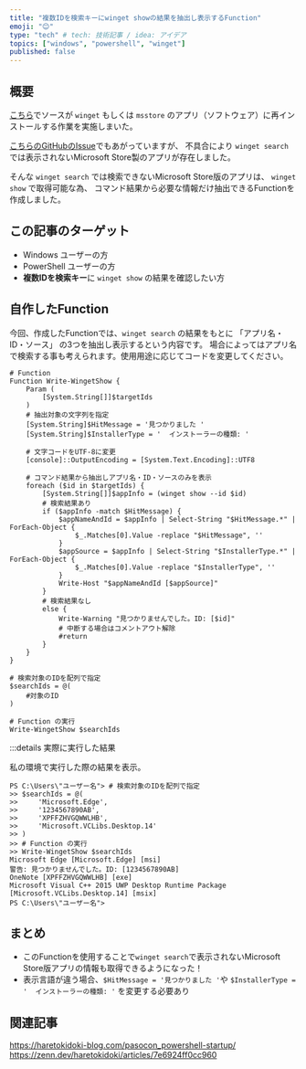 ```yaml
---
title: "複数IDを検索キーにwinget showの結果を抽出し表示するFunction"
emoji: "😊"
type: "tech" # tech: 技術記事 / idea: アイデア
topics: ["windows", "powershell", "winget"]
published: false
---
```

## 概要

[こちら](https://zenn.dev/haretokidoki/articles/56088261fc5d58)でソースが `winget` もしくは `msstore` のアプリ（ソフトウェア）に再インストールする作業を実施しまいた。

[こちらのGitHubのIssue](https://github.com/microsoft/winget-cli/issues/4445)でもあがっていますが、
不具合により `winget search` では表示されないMicrosoft Store製のアプリが存在しました。

そんな `winget search` では検索できないMicrosoft Store版のアプリは、 `winget show` で取得可能な為、
コマンド結果から必要な情報だけ抽出できるFunctionを作成しました。

## この記事のターゲット

- Windows ユーザーの方
- PowerShell ユーザーの方
- **複数IDを検索キー**に `winget show` の結果を確認したい方

## 自作したFunction

今回、作成したFunctionでは、`winget search` の結果をもとに 「アプリ名・ID・ソース」 の3つを抽出し表示するという内容です。
場合によってはアプリ名で検索する事も考えられます。使用用途に応じてコードを変更してください。

```powershell:自作したFunction「Write-WingetShow」
# Function
Function Write-WingetShow {
    Param (
        [System.String[]]$targetIds
    )
    # 抽出対象の文字列を指定
    [System.String]$HitMessage = '見つかりました '
    [System.String]$InstallerType = '  インストーラーの種類: '

    # 文字コードをUTF-8に変更
    [console]::OutputEncoding = [System.Text.Encoding]::UTF8

    # コマンド結果から抽出しアプリ名・ID・ソースのみを表示
    foreach ($id in $targetIds) {
        [System.String[]]$appInfo = (winget show --id $id)
        # 検索結果あり
        if ($appInfo -match $HitMessage) {
            $appNameAndId = $appInfo | Select-String "$HitMessage.*" | ForEach-Object {
                $_.Matches[0].Value -replace "$HitMessage", ''
            }
            $appSource = $appInfo | Select-String "$InstallerType.*" | ForEach-Object {
                $_.Matches[0].Value -replace "$InstallerType", ''
            }
            Write-Host "$appNameAndId [$appSource]"
        }
        # 検索結果なし
        else {
            Write-Warning "見つかりませんでした。ID: [$id]"
            # 中断する場合はコメントアウト解除
            #return
        }
    }
}

# 検索対象のIDを配列で指定
$searchIds = @(
	#対象のID
)

# Function の実行
Write-WingetShow $searchIds
```

:::details 実際に実行した結果

私の環境で実行した際の結果を表示。

```powershell:実際に実行した結果
PS C:\Users\"ユーザー名"> # 検索対象のIDを配列で指定
>> $searchIds = @(
>>     'Microsoft.Edge',
>>     '1234567890AB',
>>     'XPFFZHVGQWWLHB',
>>     'Microsoft.VCLibs.Desktop.14'
>> )
>> # Function の実行
>> Write-WingetShow $searchIds
Microsoft Edge [Microsoft.Edge] [msi]
警告: 見つかりませんでした。ID: [1234567890AB]
OneNote [XPFFZHVGQWWLHB] [exe]
Microsoft Visual C++ 2015 UWP Desktop Runtime Package [Microsoft.VCLibs.Desktop.14] [msix]
PS C:\Users\"ユーザー名">
```

## まとめ

- このFunctionを使用することで`winget search`で表示されないMicrosoft Store版アプリの情報も取得できるようになった！
- 表示言語が違う場合、`$HitMessage = '見つかりました '`や `$InstallerType = '  インストーラーの種類: '` を変更する必要あり

## 関連記事

https://haretokidoki-blog.com/pasocon_powershell-startup/
https://zenn.dev/haretokidoki/articles/7e6924ff0cc960
